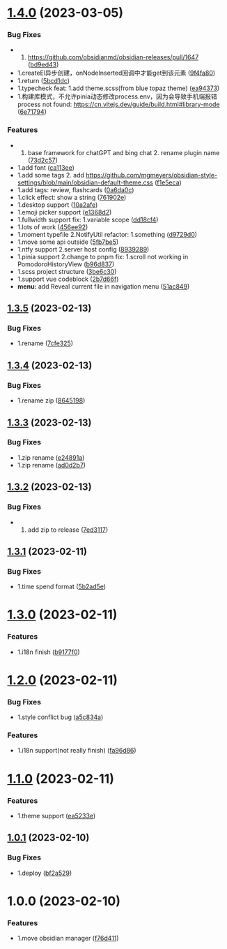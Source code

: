 # [1.4.0](https://github.com/JuckZ/awesome-brain-manager/compare/1.3.5...1.4.0) (2023-03-05)


### Bug Fixes

* 1. https://github.com/obsidianmd/obsidian-releases/pull/1647 ([bd9ed43](https://github.com/JuckZ/awesome-brain-manager/commit/bd9ed4395579750744e27b01fca87f42303f070e))
* 1.createEl异步创建，onNodeInserted回调中才能get到该元素 ([9f4fa80](https://github.com/JuckZ/awesome-brain-manager/commit/9f4fa8012ac88b747e1801b922896d7acd1a3678))
* 1.return ([5bcd1dc](https://github.com/JuckZ/awesome-brain-manager/commit/5bcd1dceea6db4b11b45a35094bd1745abffe39a))
* 1.typecheck feat: 1.add theme.scss(from blue topaz theme) ([ea94373](https://github.com/JuckZ/awesome-brain-manager/commit/ea9437335645f4b574d30648c6c57bc9f9460269))
* 1.构建库模式，不允许pinia动态修改process.env，因为会导致手机端报错 process not found: https://cn.vitejs.dev/guide/build.html#library-mode ([6e71794](https://github.com/JuckZ/awesome-brain-manager/commit/6e71794a2d39776dc2f9bb755f1bddac50ab8c93))


### Features

* 1. base framework for chatGPT and bing chat 2. rename plugin name ([73d2c57](https://github.com/JuckZ/awesome-brain-manager/commit/73d2c5750921db9488fe37e25b1d1f70a058f57b))
* 1.add font ([ca113ee](https://github.com/JuckZ/awesome-brain-manager/commit/ca113ee024f894f6a774a17e4a01b840c88185aa))
* 1.add some tags 2. add https://github.com/mgmeyers/obsidian-style-settings/blob/main/obsidian-default-theme.css ([f1e5eca](https://github.com/JuckZ/awesome-brain-manager/commit/f1e5ecaa002281582f7cf38aa6d2aba2110871c2))
* 1.add tags: review, flashcards ([0a6da0c](https://github.com/JuckZ/awesome-brain-manager/commit/0a6da0c44e563ef06ae077bd454f5361f4445e97))
* 1.click effect: show a string ([761902e](https://github.com/JuckZ/awesome-brain-manager/commit/761902eade63c6381b676d355cad5b9c4bc53176))
* 1.desktop support ([10a2afe](https://github.com/JuckZ/awesome-brain-manager/commit/10a2afe434288380dbbb48304c0754818aeef785))
* 1.emoji picker support ([e1368d2](https://github.com/JuckZ/awesome-brain-manager/commit/e1368d2b0c2d4270c45782f6dc7bf57ca2f01e03))
* 1.fullwidth support fix: 1.variable scope ([dd18cf4](https://github.com/JuckZ/awesome-brain-manager/commit/dd18cf401a06f9b4b35e3bb53070a4845cb4488d))
* 1.lots of work ([456ee92](https://github.com/JuckZ/awesome-brain-manager/commit/456ee920964271bc4ba54fa357ff1a4048a02cf0))
* 1.moment typefile 2.NotifyUtil refactor: 1.something ([d9729d0](https://github.com/JuckZ/awesome-brain-manager/commit/d9729d012817289827962af2bf1673c53d08fe1d))
* 1.move some api outside ([5fb7be5](https://github.com/JuckZ/awesome-brain-manager/commit/5fb7be5b085adec3b26946f600e5027a6d616dbe))
* 1.ntfy support 2.server host config ([8939289](https://github.com/JuckZ/awesome-brain-manager/commit/89392893dd0080860c8d6f677425080af1ed7ed4))
* 1.pinia support 2.change to pnpm fix: 1.scroll not working in PomodoroHistoryView ([b96d837](https://github.com/JuckZ/awesome-brain-manager/commit/b96d837f129fd1fd32c2eef46160c0d3577480c8))
* 1.scss project structure ([3be6c30](https://github.com/JuckZ/awesome-brain-manager/commit/3be6c300d59b133f503f8c4b39c675b7ab9b0a5b))
* 1.support vue codeblock ([2b7d66f](https://github.com/JuckZ/awesome-brain-manager/commit/2b7d66f980a7143265ade884a4c9ad7c92bc203b))
* **menu:** add Reveal current file in navigation menu ([51ac849](https://github.com/JuckZ/awesome-brain-manager/commit/51ac849dbd96b33306f4e0cb4c4b02fefdce03b2))

## [1.3.5](https://github.com/JuckZ/awesome-brain-manager/compare/1.3.4...1.3.5) (2023-02-13)


### Bug Fixes

* 1.rename ([7cfe325](https://github.com/JuckZ/awesome-brain-manager/commit/7cfe3251712ba4c28c190954e29b042f1f89b806))

## [1.3.4](https://github.com/JuckZ/awesome-brain-manager/compare/1.3.3...1.3.4) (2023-02-13)


### Bug Fixes

* 1.rename zip ([8645198](https://github.com/JuckZ/awesome-brain-manager/commit/86451986e02e6430a523def5879a675624c87bab))

## [1.3.3](https://github.com/JuckZ/awesome-brain-manager/compare/1.3.2...1.3.3) (2023-02-13)


### Bug Fixes

* 1.zip rename ([e24891a](https://github.com/JuckZ/awesome-brain-manager/commit/e24891ac021de8c21b251f0758599ac0e16b103f))
* 1.zip rename ([ad0d2b7](https://github.com/JuckZ/awesome-brain-manager/commit/ad0d2b70392894582438a7e0aa8a249e686b7bc2))

## [1.3.2](https://github.com/JuckZ/awesome-brain-manager/compare/1.3.1...1.3.2) (2023-02-13)


### Bug Fixes

* 1. add zip to release ([7ed3117](https://github.com/JuckZ/awesome-brain-manager/commit/7ed3117c4b5695b3dc78abd6eafe5b3563ff72d2))

## [1.3.1](https://github.com/JuckZ/awesome-brain-manager/compare/1.3.0...1.3.1) (2023-02-11)


### Bug Fixes

* 1.time spend format ([5b2ad5e](https://github.com/JuckZ/awesome-brain-manager/commit/5b2ad5ecbbdce39838ff340317bb5bf97056f7a7))

# [1.3.0](https://github.com/JuckZ/awesome-brain-manager/compare/1.2.0...1.3.0) (2023-02-11)


### Features

* 1.i18n finish ([b9177f0](https://github.com/JuckZ/awesome-brain-manager/commit/b9177f09c2a3a614aafade6ab44f55cc215010b9))

# [1.2.0](https://github.com/JuckZ/awesome-brain-manager/compare/1.1.0...1.2.0) (2023-02-11)


### Bug Fixes

* 1.style conflict bug ([a5c834a](https://github.com/JuckZ/awesome-brain-manager/commit/a5c834ae55cd7b84e6a94ec531f3c50623ef6191))


### Features

* 1.i18n support(not really finish) ([fa96d86](https://github.com/JuckZ/awesome-brain-manager/commit/fa96d865fd2f56c42c3365cd6c6bf2a8ecf6e496))

# [1.1.0](https://github.com/JuckZ/awesome-brain-manager/compare/1.0.1...1.1.0) (2023-02-11)


### Features

* 1.theme support ([ea5233e](https://github.com/JuckZ/awesome-brain-manager/commit/ea5233e403f4c4cf87c17662de1e17b27adb2070))

## [1.0.1](https://github.com/JuckZ/awesome-brain-manager/compare/v1.0.0...1.0.1) (2023-02-10)


### Bug Fixes

* 1.deploy ([bf2a529](https://github.com/JuckZ/awesome-brain-manager/commit/bf2a5290865c8002224c833b66ba8762e86c3d11))

# 1.0.0 (2023-02-10)


### Features

* 1.move obsidian manager ([f76d411](https://github.com/JuckZ/awesome-brain-manager/commit/f76d411fef19c3060e5955d52293e4fea3fea431))
